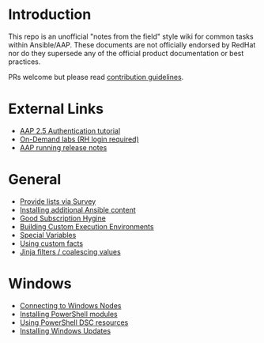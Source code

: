# Introduction
This repo is an unofficial "notes from the field" style wiki for common tasks within Ansible/AAP. These documents are not officially endorsed by RedHat nor do they supersede any of the official product documentation or best practices.

PRs welcome but please read [contribution guidelines](CONTRIBUTING.md).

# External Links
- [AAP 2.5 Authentication tutorial](https://www.youtube.com/watch?v=tqo3A9G7vt0)
- [On-Demand labs (RH login required)](https://www.redhat.com/en/interactive-labs/ansible)
- [AAP running release notes](https://docs.redhat.com/en/documentation/red_hat_ansible_automation_platform/2.5/html/release_notes/patch_releases)

# General
- [Provide lists via Survey](/General/List%20survey.md)
- [Installing additional Ansible content](/General/Installing%20content.md)
- [Good Subscription Hygine](/General/Subscription%20Hygiene.md)
- [Building Custom Execution Environments](/General/Building%20Customer%20Execution%20Environments.md)
- [Special Variables](/General/Special%20Variables.md)
- [Using custom facts](/General/Custom%20facts.md)
- [Jinja filters / coalescing values](/General/Jinja%20filters.md)

# Windows
- [Connecting to Windows Nodes](/Windows/Connecting%20to%20Windows.md)
- [Installing PowerShell modules](/Windows/Installing%20Modules.md)
- [Using PowerShell DSC resources](/Windows/PowerShell%20DSC.md)
- [Installing Windows Updates](/Windows/Windows%20Update.md)
